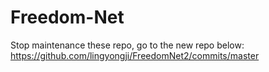# Freedom-Net
Stop maintenance these repo, go to the new repo below:
https://github.com/lingyongji/FreedomNet2/commits/master
